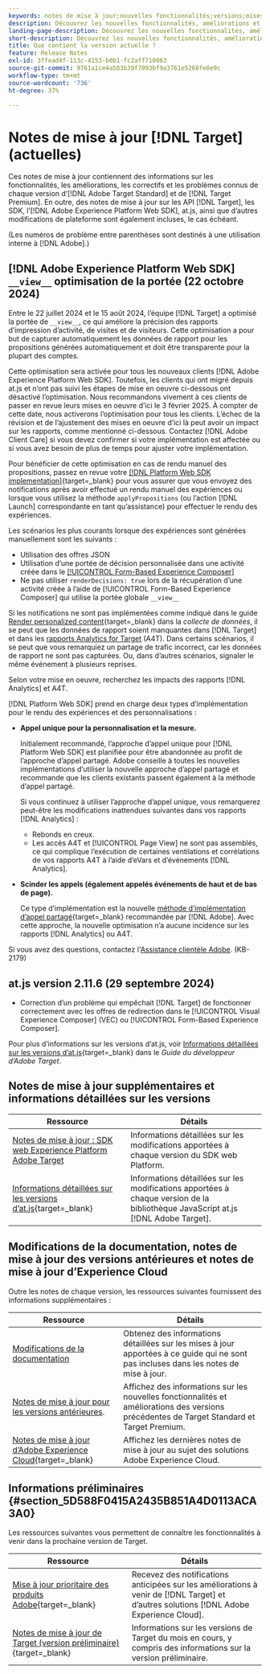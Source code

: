 ```yaml
---
keywords: notes de mise à jour;nouvelles fonctionnalités;versions;mises à jour;mise à jour;version;amélioration;correctifs;correctifs;mises à jour;mises à jour actuelles
description: Découvrez les nouvelles fonctionnalités, améliorations et correctifs de la version actuelle dʼ [!DNL Adobe Target], notamment les SDK, les API et les bibliothèques JavaScript.
landing-page-description: Découvrez les nouvelles fonctionnalités, améliorations et correctifs de la version actuelle d’ [!DNL Adobe Target].
short-description: Découvrez les nouvelles fonctionnalités, améliorations et correctifs de la version actuelle d’ [!DNL Adobe Target].
title: Que contient la version actuelle ?
feature: Release Notes
exl-id: 3ffead4f-113c-4153-b0b1-fc2aff710063
source-git-commit: 9761a1ce4a583b39f7093bf9a3761e5268fe0e9c
workflow-type: tm+mt
source-wordcount: '736'
ht-degree: 37%

---
```


# Notes de mise à jour [!DNL Target] (actuelles)

Ces notes de mise à jour contiennent des informations sur les fonctionnalités, les améliorations, les correctifs et les problèmes connus de chaque version d’[!DNL Adobe Target Standard] et de [!DNL Target Premium]. En outre, des notes de mise à jour sur les API [!DNL Target], les SDK, l’[!DNL Adobe Experience Platform Web SDK], at.js, ainsi que d’autres modifications de plateforme sont également incluses, le cas échéant.

(Les numéros de problème entre parenthèses sont destinés à une utilisation interne à [!DNL Adobe].)

## [!DNL Adobe Experience Platform Web SDK] `__view__` optimisation de la portée (22 octobre 2024)

Entre le 22 juillet 2024 et le 15 août 2024, l’équipe [!DNL Target] a optimisé la portée de `__view__`, ce qui améliore la précision des rapports d’impression d’activité, de visites et de visiteurs. Cette optimisation a pour but de capturer automatiquement les données de rapport pour les propositions générées automatiquement et doit être transparente pour la plupart des comptes.

Cette optimisation sera activée pour tous les nouveaux clients [!DNL Adobe Experience Platform Web SDK]. Toutefois, les clients qui ont migré depuis at.js et n’ont pas suivi les étapes de mise en oeuvre ci-dessous ont désactivé l’optimisation. Nous recommandons vivement à ces clients de passer en revue leurs mises en oeuvre d’ici le 3 février 2025. À compter de cette date, nous activerons l’optimisation pour tous les clients. L’échec de la révision et de l’ajustement des mises en oeuvre d’ici là peut avoir un impact sur les rapports, comme mentionné ci-dessous. Contactez [!DNL Adobe Client Care] si vous devez confirmer si votre implémentation est affectée ou si vous avez besoin de plus de temps pour ajuster votre implémentation.

Pour bénéficier de cette optimisation en cas de rendu manuel des propositions, passez en revue votre [[!DNL Platform Web SDK implementation]](https://experienceleague.adobe.com/en/docs/target-dev/developer/client-side/aep-web-sdk){target=_blank} pour vous assurer que vous envoyez des notifications après avoir effectué un rendu manuel des expériences ou lorsque vous utilisez la méthode `applyPropositions` (ou l’action [!DNL Launch] correspondante en tant qu’assistance) pour effectuer le rendu des expériences.

Les scénarios les plus courants lorsque des expériences sont générées manuellement sont les suivants :

* Utilisation des offres JSON
* Utilisation d’une portée de décision personnalisée dans une activité créée dans le [[!UICONTROL Form-Based Experience Composer]](/help/main/c-experiences/form-experience-composer.md)
* Ne pas utiliser `renderDecisions: true` lors de la récupération d’une activité créée à l’aide de [!UICONTROL Form-Based Experience Composer] qui utilise la portée globale `__view__`

Si les notifications ne sont pas implémentées comme indiqué dans le guide [Render personalized content](https://experienceleague.adobe.com/en/docs/experience-platform/web-sdk/personalization/rendering-personalization-content){target=_blank} dans la *collecte de données*, il se peut que les données de rapport soient manquantes dans [!DNL Target] et dans les [rapports Analytics for Target](/help/main/c-integrating-target-with-mac/a4t/a4t.md) (A4T). Dans certains scénarios, il se peut que vous remarquiez un partage de trafic incorrect, car les données de rapport ne sont pas capturées. Ou, dans d’autres scénarios, signaler le même événement à plusieurs reprises.

Selon votre mise en oeuvre, recherchez les impacts des rapports [!DNL Analytics] et A4T.

[!DNL Platform Web SDK] prend en charge deux types d’implémentation pour le rendu des expériences et des personnalisations :

* **Appel unique pour la personnalisation et la mesure.**

  Initialement recommandé, l’approche d’appel unique pour [!DNL Platform Web SDK] est planifiée pour être abandonnée au profit de l’approche d’appel partagé. Adobe conseille à toutes les nouvelles implémentations d’utiliser la nouvelle approche d’appel partagé et recommande que les clients existants passent également à la méthode d’appel partagé.

  Si vous continuez à utiliser l’approche d’appel unique, vous remarquerez peut-être les modifications inattendues suivantes dans vos rapports [!DNL Analytics] :

   * Rebonds en creux.
   * Les accès A4T et [!UICONTROL Page View] ne sont pas assemblés, ce qui complique l’exécution de certaines ventilations et corrélations de vos rapports A4T à l’aide d’eVars et d’événements [!DNL Analytics].

* **Scinder les appels (également appelés événements de haut et de bas de page).**

  Ce type d’implémentation est la nouvelle [méthode d’implémentation d’appel partagé](https://experienceleague.adobe.com/en/docs/experience-platform/web-sdk/use-cases/top-bottom-page-events){target=_blank} recommandée par [!DNL Adobe]. Avec cette approche, la nouvelle optimisation n’a aucune incidence sur les rapports [!DNL Analytics] ou A4T.

Si vous avez des questions, contactez l&#39;[Assistance clientèle Adobe](/help/main/cmp-resources-and-contact-information.md##reference_ACA3391A00EF467B87930A450050077C). (KB-2179)

## at.js version 2.11.6 (29 septembre 2024)

* Correction d’un problème qui empêchait [!DNL Target] de fonctionner correctement avec les offres de redirection dans le [!UICONTROL Visual Experience Composer] (VEC) ou [!UICONTROL Form-Based Experience Composer].

Pour plus d’informations sur les versions d’at.js, voir [Informations détaillées sur les versions d’at.js](https://experienceleague.adobe.com/en/docs/target-dev/developer/client-side/at-js-implementation/target-atjs-versions){target=_blank} dans le *Guide du développeur d’Adobe Target*.

## Notes de mise à jour supplémentaires et informations détaillées sur les versions

| Ressource | Détails |
|--- |--- |
| [Notes de mise à jour : SDK web Experience Platform Adobe Target](https://experienceleague.adobe.com/docs/experience-platform/edge/release-notes.html?lang=fr) | Informations détaillées sur les modifications apportées à chaque version du SDK web Platform. |
| [Informations détaillées sur les versions d’at.js](https://experienceleague.adobe.com/docs/target-dev/developer/client-side/at-js-implementation/target-atjs-versions.html?lang=fr){target=_blank} | Informations détaillées sur les modifications apportées à chaque version de la bibliothèque JavaScript at.js [!DNL Adobe Target]. |

## Modifications de la documentation, notes de mise à jour des versions antérieures et notes de mise à jour d’Experience Cloud

Outre les notes de chaque version, les ressources suivantes fournissent des informations supplémentaires :

| Ressource | Détails |
|--- |--- |
| [Modifications de la documentation](/help/main/r-release-notes/doc-change.md) | Obtenez des informations détaillées sur les mises à jour apportées à ce guide qui ne sont pas incluses dans les notes de mise à jour. |
| [Notes de mise à jour pour les versions antérieures](/help/main/r-release-notes/release-notes-for-previous-releases.md). | Affichez des informations sur les nouvelles fonctionnalités et améliorations des versions précédentes de Target Standard et Target Premium. |
| [Notes de mise à jour d’Adobe Experience Cloud](https://experienceleague.adobe.com/docs/release-notes/experience-cloud/current.html?lang=fr){target=_blank} | Affichez les dernières notes de mise à jour au sujet des solutions Adobe Experience Cloud. |

## Informations préliminaires {#section_5D588F0415A2435B851A4D0113ACA3A0}

Les ressources suivantes vous permettent de connaître les fonctionnalités à venir dans la prochaine version de Target.

| Ressource | Détails |
|--- |--- |
| [Mise à jour prioritaire des produits Adobe](https://www.adobe.com/subscription/priority-product-update.html){target=_blank} | Recevez des notifications anticipées sur les améliorations à venir de [!DNL Target] et d’autres solutions [!DNL Adobe Experience Cloud]. |
| [Notes de mise à jour de Target (version préliminaire)](/help/main/r-release-notes/target-release-notes.md){target=_blank} | Informations sur les versions de Target du mois en cours, y compris des informations sur la version préliminaire. |
